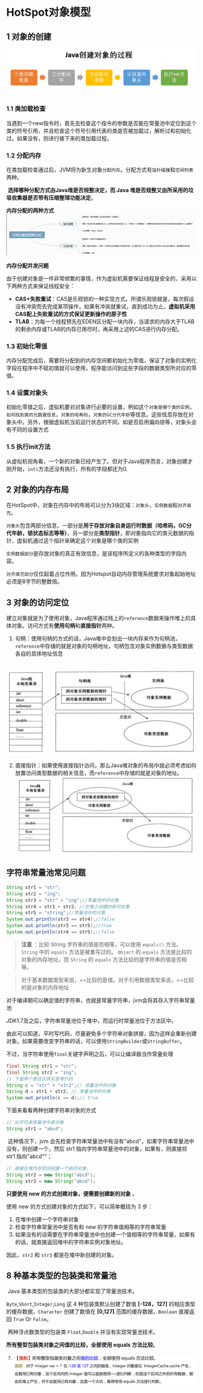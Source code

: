 # HotSpot对象模型

## 1 对象的创建

![image-20211130194545045](image/image-20211130194545045.png)

### 1.1 类加载检查

​	当遇到一个new指令时，首先去检查这个指令的参数是否能在常量池中定位到这个类的符号引用，并且检查这个符号引用代表的类是否被加载过，解析过和初始化过。如果没有，则进行接下来的类加载过程。

### 1.2 分配内存

​	在类加载检查通过后，JVM将为新生对象`分配内存`。分配方式有`指针碰撞`和`空闲列表`两种。

​	**选择哪种分配方式由Java堆是否规整决定，而 Java 堆是否规整又由所采用的垃圾收集器是否带有压缩整理功能决定**。

**内存分配的两种方式**![image-20211130195638707](image/image-20211130195638707.png)

**内存分配并发问题**	

​	由于创建对象是一件非常频繁的事情，作为虚拟机需要保证线程是安全的，采用以下两种方式来保证线程安全：

- **CAS+失败重试**：CAS是乐观锁的一种实现方式。所谓乐观锁就是，每次假设没有冲突而去完成某项操作，如果有冲突就重试，直到成功为止。**虚拟机采用CAS配上失败重试的方式保证更新操作的原子性**
- **TLAB**：为每一个线程预先在EDEN区分配一块内存，当请求的内存大于TLAB的剩余内存或TLAB的内存已用尽时，再采用上述的CAS进行内存分配。

### 1.3 初始化零值

​	内存分配完成后，需要将分配到的内存空间都初始化为零值，保证了对象的实例化字段在程序中不赋初值就可以使用，程序能访问到这些字段的数据类型所对应的零值。

### 1.4 设置对象头

​	初始化零值之后，虚拟机要对对象进行必要的设置，例如这个`对象是哪个类的实例`，`如何找到类的元数据信息`，`对象的哈希码`，`对象的GC分代年龄`等信息。这些信息存放在对象头中。另外，根据虚拟机当前运行状态的不同，如是否启用偏向锁等，对象头会有不同的设置方式

### 1.5 执行init方法

​	从虚拟机视角看，一个新的对象已经产生了。但对于Java程序而言，对象创建才刚开始，`inti`方法还没有执行，所有的字段都还为0.

## 2 对象的内存布局

​	在HotSpot中，对象在内存中的布局可以分为3块区域：`对象头`，`实例数据`和`对齐填充`。

​	`对象头`包含两部分信息，一部分是**用于存放对象自身运行时数据（哈希码，GC分代年龄，锁状态标志等等）**，另一部分是**类型指针**，即对象指向它的类元数据的指针，虚拟机通过这个指针来确定这个对象是哪个类的实例

​	`实例数据部分`是存放对象的真正有效信息，是该程序所定义的各种类型的字段内容。

​	`对齐填充部分`仅仅起着占位作用。因为Hotspot自动内存管理系统要求对象起始地址必须是8字节的整数倍。

## 3 对象的访问定位

​	建立对象就是为了使用对象，Java程序通过栈上的`referance`数据来操作堆上的具体对象。访问方式有**使用句柄**和**直接指针**两种。

1. 句柄：使用句柄的方式的话，Java堆中会划出一块内存来作为句柄池，`reference`中存储的就是对象的句柄地址，句柄包含对象实例数据与类型数据各自的具体地址信息

​	![image-20211130202532654](image/image-20211130202532654.png)

2. 直接指针：如果使用直接指针访问，那么Java堆对象的布局中就必须考虑如何放置访问类型数据的相关信息，而`reference`中存储的就是对象的地址。![image-20211130202708689](image/image-20211130202708689.png)

## 字符串常量池常见问题

```java
String str1 = "str";
String str2 = "ing";
String str3 = "str" + "ing";//常量池中的对象
String str4 = str1 + str2; //在堆上创建的新的对象
String str5 = "string";//常量池中的对象
System.out.println(str3 == str4);//false
System.out.println(str3 == str5);//true
System.out.println(str4 == str5);//false
```

> **注意** ：比较 String 字符串的值是否相等，可以使用 `equals()` 方法。 `String` 中的 `equals` 方法是被重写过的。 `Object` 的 `equals` 方法是比较的对象的内存地址，而 `String` 的 `equals` 方法比较的是字符串的值是否相等。

> 对于基本数据类型来说，\==比较的是值。对于引用数据类型来说，==比较的是对象的内存地址

对于编译期可以确定值的字符串，也就是常量字符串，jvm会将其存入字符串常量池

JDK1.7及之后，字符串常量池位于堆中，而运行时常量池位于方法区中。

由此可以知道，平时写代码，尽量避免多个字符串对象拼接，因为这样会重新创建对象。如果需要改变字符串的话，可以使用`StringBuilder`或`StringBuffer`。

不过，当字符串使用`final`关键字声明之后，可以让编译器当作常量处理

```java
final String str1 = "str";
final String str2 = "ing";
// 下面两个表达式其实是等价的
String c = "str" + "str2";// 常量池中的对象
String d = str1 + str2; // 常量池中的对象
System.out.println(c == d);// true
```

下面来看看两种创建字符串对象的方式

```java
// 从字符串常量池中拿对象
String str1 = "abcd";
```

​	这种情况下，jvm 会先检查字符串常量池中有没有"abcd"，如果字符串常量池中没有，则创建一个，然后 str1 指向字符串常量池中的对象，如果有，则直接将 str1 指向"abcd""；

```java
// 直接在堆内存空间创建一个新的对象。
String str2 = new String("abcd");
String str3 = new String("abcd");
```

**只要使用 new 的方式创建对象，便需要创建新的对象** 。

使用 new 的方式创建对象的方式如下，可以简单概括为 3 步：

1. 在堆中创建一个字符串对象
2. 检查字符串常量池中是否有和 new 的字符串值相等的字符串常量
3. 如果没有的话需要在字符串常量池中也创建一个值相等的字符串常量，如果有的话，就直接返回堆中的字符串实例对象地址。

因此，`str2` 和 `str3` 都是在堆中新创建的对象。

## 8 种基本类型的包装类和常量池

​	Java 基本类型的包装类的大部分都实现了常量池技术。

​	`Byte`,`Short`,`Integer`,`Long` 这 4 种包装类默认创建了数值 **[-128，127]** 的相应类型的缓存数据，`Character` 创建了数值在 **[0,127]** 范围的缓存数据，`Boolean` 直接返回 `True` Or `False`。

​	两种浮点数类型的包装类 `Float`,`Double` 并没有实现常量池技术。

**所有整型包装类对象之间值的比较，全部使用 equals 方法比较**。

![image-20211130205442975](image/image-20211130205442975.png)





















